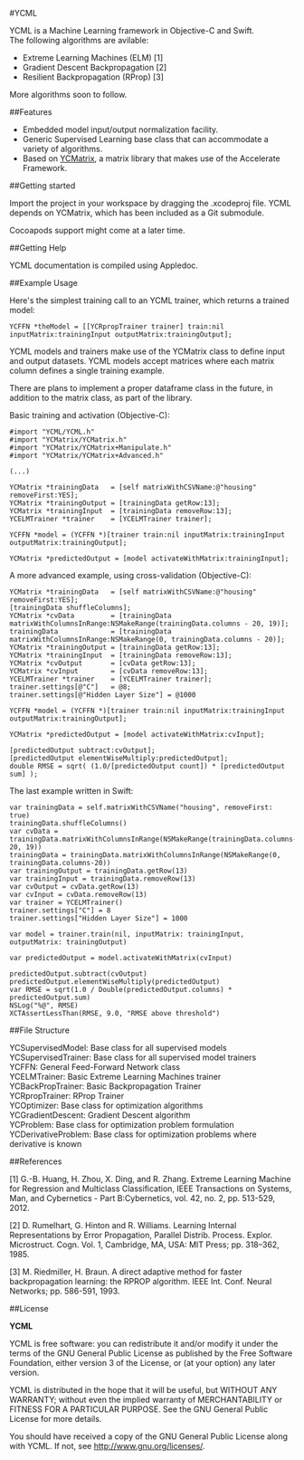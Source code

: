 
#YCML

YCML is a Machine Learning framework in Objective-C and Swift.  
The following algorithms are avilable:

- Extreme Learning Machines (ELM) [1]
- Gradient Descent Backpropagation [2]
- Resilient Backpropagation (RProp) [3]

More algorithms soon to follow. 

##Features

- Embedded model input/output normalization facility.
- Generic Supervised Learning base class that can accommodate a variety of algorithms.
- Based on [YCMatrix](https://github.com/yconst/YCMatrix), a matrix library that makes use of the Accelerate Framework.

##Getting started

Import the project in your workspace by dragging the .xcodeproj file. YCML depends on YCMatrix, which has been included as a Git submodule.

Cocoapods support might come at a later time.

##Getting Help

YCML documentation is compiled using Appledoc. 

##Example Usage

Here's the simplest training call to an YCML trainer, which returns a trained model:

    YCFFN *theModel = [[YCRpropTrainer trainer] train:nil inputMatrix:trainingInput outputMatrix:trainingOutput];

YCML models and trainers make use of the YCMatrix class to define input and output datasets. YCML models accept matrices where each matrix column defines a single training example.

There are plans to implement a proper dataframe class in the future, in addition to the matrix class, as part of the library.

Basic training and activation (Objective-C):

    #import "YCML/YCML.h"
    #import "YCMatrix/YCMatrix.h"
    #import "YCMatrix/YCMatrix+Manipulate.h"
    #import "YCMatrix/YCMatrix+Advanced.h"

    (...)

    YCMatrix *trainingData   = [self matrixWithCSVName:@"housing" removeFirst:YES];
    YCMatrix *trainingOutput = [trainingData getRow:13];
    YCMatrix *trainingInput  = [trainingData removeRow:13];
    YCELMTrainer *trainer    = [YCELMTrainer trainer];

    YCFFN *model = (YCFFN *)[trainer train:nil inputMatrix:trainingInput outputMatrix:trainingOutput];

    YCMatrix *predictedOutput = [model activateWithMatrix:trainingInput];

A more advanced example, using cross-validation (Objective-C):

    YCMatrix *trainingData   = [self matrixWithCSVName:@"housing" removeFirst:YES];
    [trainingData shuffleColumns];
    YCMatrix *cvData         = [trainingData matrixWithColumnsInRange:NSMakeRange(trainingData.columns - 20, 19)];
    trainingData             = [trainingData matrixWithColumnsInRange:NSMakeRange(0, trainingData.columns - 20)];
    YCMatrix *trainingOutput = [trainingData getRow:13];
    YCMatrix *trainingInput  = [trainingData removeRow:13];
    YCMatrix *cvOutput       = [cvData getRow:13];
    YCMatrix *cvInput        = [cvData removeRow:13];
    YCELMTrainer *trainer    = [YCELMTrainer trainer];
    trainer.settings[@"C"]   = @8;
    trainer.settings[@"Hidden Layer Size"] = @1000

    YCFFN *model = (YCFFN *)[trainer train:nil inputMatrix:trainingInput outputMatrix:trainingOutput];

    YCMatrix *predictedOutput = [model activateWithMatrix:cvInput];

    [predictedOutput subtract:cvOutput];
    [predictedOutput elementWiseMultiply:predictedOutput];
    double RMSE = sqrt( (1.0/[predictedOutput count]) * [predictedOutput sum] );

The last example written in Swift:

    var trainingData = self.matrixWithCSVName("housing", removeFirst: true)
    trainingData.shuffleColumns()
    var cvData = trainingData.matrixWithColumnsInRange(NSMakeRange(trainingData.columns-20, 19))
    trainingData = trainingData.matrixWithColumnsInRange(NSMakeRange(0, trainingData.columns-20))
    var trainingOutput = trainingData.getRow(13)
    var trainingInput = trainingData.removeRow(13)
    var cvOutput = cvData.getRow(13)
    var cvInput = cvData.removeRow(13)
    var trainer = YCELMTrainer()
    trainer.settings["C"] = 8
    trainer.settings["Hidden Layer Size"] = 1000

    var model = trainer.train(nil, inputMatrix: trainingInput, outputMatrix: trainingOutput)

    var predictedOutput = model.activateWithMatrix(cvInput)

    predictedOutput.subtract(cvOutput)
    predictedOutput.elementWiseMultiply(predictedOutput)
    var RMSE = sqrt(1.0 / Double(predictedOutput.columns) * predictedOutput.sum)
    NSLog("%@", RMSE)
    XCTAssertLessThan(RMSE, 9.0, "RMSE above threshold")
    
##File Structure

YCSupervisedModel:        Base class for all supervised models  
YCSupervisedTrainer:      Base class for all supervised model trainers  
YCFFN:                    General Feed-Forward Network class  
YCELMTrainer:             Basic Extreme Learning Machines trainer  
YCBackPropTrainer:        Basic Backpropagation Trainer  
YCRpropTrainer:           RProp Trainer  
YCOptimizer:              Base class for optimization algorithms  
YCGradientDescent:        Gradient Descent algorithm  
YCProblem:                Base class for optimization problem formulation  
YCDerivativeProblem:      Base class for optimization problems where derivative is known  

##References

[1] G.-B. Huang, H. Zhou, X. Ding, and R. Zhang. Extreme Learning Machine for Regression and Multiclass Classification, IEEE Transactions on Systems, Man, and Cybernetics - Part B:Cybernetics, vol. 42, no. 2, pp. 513-529, 2012.

[2] D. Rumelhart, G. Hinton and R. Williams. Learning Internal Representations by Error Propagation, Parallel Distrib. Process. Explor. Microstruct. Cogn. Vol. 1, Cambridge, MA, USA: MIT Press; pp. 318–362, 1985.

[3] M. Riedmiller, H. Braun. A direct adaptive method for faster backpropagation learning: the RPROP algorithm. IEEE Int. Conf. Neural Networks; pp. 586-591, 1993.

##License

__YCML__

 YCML is free software: you can redistribute it and/or modify
 it under the terms of the GNU General Public License as published by
 the Free Software Foundation, either version 3 of the License, or
 (at your option) any later version.

 YCML is distributed in the hope that it will be useful,
 but WITHOUT ANY WARRANTY; without even the implied warranty of
 MERCHANTABILITY or FITNESS FOR A PARTICULAR PURPOSE.  See the
 GNU General Public License for more details.

 You should have received a copy of the GNU General Public License
 along with YCML.  If not, see <http://www.gnu.org/licenses/>.